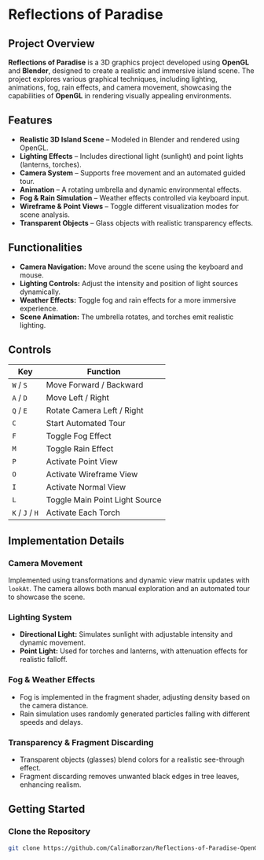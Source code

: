 # Reflections of Paradise  

## Project Overview  
**Reflections of Paradise** is a 3D graphics project developed using **OpenGL** and **Blender**, designed to create a realistic and immersive island scene. The project explores various graphical techniques, including lighting, animations, fog, rain effects, and camera movement, showcasing the capabilities of **OpenGL** in rendering visually appealing environments.  

## Features  
- **Realistic 3D Island Scene** – Modeled in Blender and rendered using OpenGL.  
- **Lighting Effects** – Includes directional light (sunlight) and point lights (lanterns, torches).  
- **Camera System** – Supports free movement and an automated guided tour.  
- **Animation** – A rotating umbrella and dynamic environmental effects.  
- **Fog & Rain Simulation** – Weather effects controlled via keyboard input.  
- **Wireframe & Point Views** – Toggle different visualization modes for scene analysis.  
- **Transparent Objects** – Glass objects with realistic transparency effects.  

## Functionalities  
- **Camera Navigation:** Move around the scene using the keyboard and mouse.  
- **Lighting Controls:** Adjust the intensity and position of light sources dynamically.  
- **Weather Effects:** Toggle fog and rain effects for a more immersive experience.  
- **Scene Animation:** The umbrella rotates, and torches emit realistic lighting.  

## Controls  
| Key | Function |
|-----|----------|
| `W` / `S` | Move Forward / Backward |
| `A` / `D` | Move Left / Right |
| `Q` / `E` | Rotate Camera Left / Right |
| `C` | Start Automated Tour |
| `F` | Toggle Fog Effect |
| `M` | Toggle Rain Effect |
| `P` | Activate Point View |
| `O` | Activate Wireframe View |
| `I` | Activate Normal View |
| `L` | Toggle Main Point Light Source |
| `K` / `J` / `H` | Activate Each Torch |

## Implementation Details  
### **Camera Movement**  
Implemented using transformations and dynamic view matrix updates with `lookAt`. The camera allows both manual exploration and an automated tour to showcase the scene.  

### **Lighting System**  
- **Directional Light:** Simulates sunlight with adjustable intensity and dynamic movement.  
- **Point Light:** Used for torches and lanterns, with attenuation effects for realistic falloff.  

### **Fog & Weather Effects**  
- Fog is implemented in the fragment shader, adjusting density based on the camera distance.  
- Rain simulation uses randomly generated particles falling with different speeds and delays.  

### **Transparency & Fragment Discarding**  
- Transparent objects (glasses) blend colors for a realistic see-through effect.  
- Fragment discarding removes unwanted black edges in tree leaves, enhancing realism.  

## Getting Started  
### **Clone the Repository**  
```sh
git clone https://github.com/CalinaBorzan/Reflections-of-Paradise-OpenGL-Project.git
